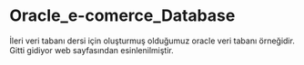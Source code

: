 # Oracle_e-comerce_Database
İleri veri tabanı dersi için oluşturmuş olduğumuz oracle veri tabanı örneğidir. Gitti gidiyor web sayfasından esinlenilmiştir.
